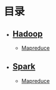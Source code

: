 # 目录

- ## [Hadoop](https://github.com/luzhouxiaobai/Big-Data-Review/tree/master/Hadoop)

  - [Mapreduce](https://github.com/luzhouxiaobai/Big-Data-Review/tree/master/Hadoop/Mapreduce.md)

- ## [Spark](https://github.com/luzhouxiaobai/Big-Data-Review/tree/master/spark)
  - [Mapreduce](https://github.com/luzhouxiaobai/Big-Data-Review/tree/master/Hadoop/Mapreduce.md)